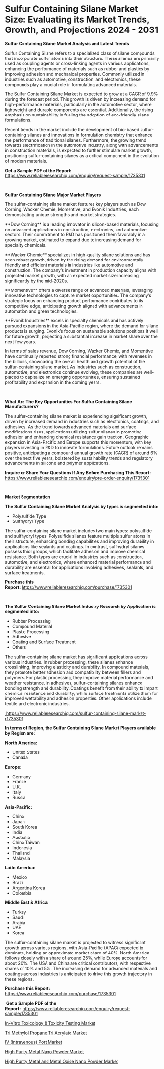 <p><h1>Sulfur Containing Silane Market Size: Evaluating its Market Trends, Growth, and Projections 2024 - 2031</h1></p><p><strong>Sulfur Containing Silane Market Analysis and Latest Trends</strong></p>
<p><p>Sulfur Containing Silane refers to a specialized class of silane compounds that incorporate sulfur atoms into their structure. These silanes are primarily used as coupling agents or cross-linking agents in various applications, enhancing the performance of materials such as rubber and plastics by improving adhesion and mechanical properties. Commonly utilized in industries such as automotive, construction, and electronics, these compounds play a crucial role in formulating advanced materials.</p><p>The Sulfur Containing Silane Market is expected to grow at a CAGR of 9.9% during the forecast period. This growth is driven by increasing demand for high-performance materials, particularly in the automotive sector, where lightweight and durable components are essential. Additionally, the rising emphasis on sustainability is fueling the adoption of eco-friendly silane formulations. </p><p>Recent trends in the market include the development of bio-based sulfur-containing silanes and innovations in formulation chemistry that enhance the performance of traditional silanes. Furthermore, the growing trend towards electrification in the automotive industry, along with advancements in construction materials, is expected to further stimulate market growth, positioning sulfur-containing silanes as a critical component in the evolution of modern materials.</p></p>
<p><strong>Get a Sample PDF of the Report:&nbsp;</strong> <a href="https://www.reliableresearchiq.com/enquiry/request-sample/1735301?utm_campaign=1404&utm_medium=2&utm_source=Github&utm_content=ia&utm_term=13102024&utm_id=sulfur-containing-silane">https://www.reliableresearchiq.com/enquiry/request-sample/1735301</a></p>
<p>&nbsp;</p>
<p><strong>Sulfur Containing Silane Major Market Players</strong></p>
<p><p>The sulfur-containing silane market features key players such as Dow Corning, Wacker Chemie, Momentive, and Evonik Industries, each demonstrating unique strengths and market strategies. </p><p>**Dow Corning** is a leading innovator in silicon-based materials, focusing on advanced applications in construction, electronics, and automotive sectors. Their commitment to R&D has positioned them favorably in a growing market, estimated to expand due to increasing demand for specialty chemicals.</p><p>**Wacker Chemie** specializes in high-quality silane solutions and has seen robust growth, driven by the rising demand for environmentally friendly and efficient materials in industries like automotive and construction. The company’s investment in production capacity aligns with projected market growth, with an expected market size increasing significantly by the mid-2020s.</p><p>**Momentive** offers a diverse range of advanced materials, leveraging innovative technologies to capture market opportunities. The company’s strategic focus on enhancing product performance contributes to its competitive edge, anticipating growth aligned with advancements in automation and green technologies.</p><p>**Evonik Industries** excels in specialty chemicals and has actively pursued expansions in the Asia-Pacific region, where the demand for silane products is surging. Evonik’s focus on sustainable solutions positions it well for future growth, projecting a substantial increase in market share over the next few years.</p><p>In terms of sales revenue, Dow Corning, Wacker Chemie, and Momentive have continually reported strong financial performance, with revenues in the billions, showcasing the overall health and growth potential of the sulfur-containing silane market. As industries such as construction, automotive, and electronics continue evolving, these companies are well-placed to capitalize on emerging opportunities, ensuring sustained profitability and expansion in the coming years.</p></p>
<p>&nbsp;</p>
<p><strong>What Are The Key Opportunities For Sulfur Containing Silane Manufacturers?</strong></p>
<p><p>The sulfur-containing silane market is experiencing significant growth, driven by increased demand in industries such as electronics, coatings, and adhesives. As the trend towards advanced materials and surface modifications rises, applications utilizing sulfur silanes in promoting adhesion and enhancing chemical resistance gain traction. Geographic expansion in Asia-Pacific and Europe supports this momentum, with key players investing in R&D to innovate formulations. Future outlook remains positive, anticipating a compound annual growth rate (CAGR) of around 6% over the next five years, bolstered by sustainability trends and regulatory advancements in silicone and polymer applications.</p></p>
<p><strong>Inquire or Share Your Questions If Any Before Purchasing This Report:</strong> <a href="https://www.reliableresearchiq.com/enquiry/pre-order-enquiry/1735301?utm_campaign=1404&utm_medium=2&utm_source=Github&utm_content=ia&utm_term=13102024&utm_id=sulfur-containing-silane">https://www.reliableresearchiq.com/enquiry/pre-order-enquiry/1735301</a></p>
<p>&nbsp;</p>
<p><strong>Market Segmentation</strong></p>
<p><strong>The Sulfur Containing Silane Market Analysis by types is segmented into:</strong></p>
<p><ul><li>Polysulfide Type</li><li>Sulfhydryl Type</li></ul></p>
<p><p>The sulfur-containing silane market includes two main types: polysulfide and sulfhydryl types. Polysulfide silanes feature multiple sulfur atoms in their structure, enhancing bonding capabilities and improving durability in applications like sealants and coatings. In contrast, sulfhydryl silanes possess thiol groups, which facilitate adhesion and improve chemical resistance. Both types are crucial in industries such as construction, automotive, and electronics, where enhanced material performance and durability are essential for applications involving adhesives, sealants, and surface treatments.</p></p>
<p><strong>Purchase this Report:&nbsp;</strong><a href="https://www.reliableresearchiq.com/purchase/1735301?utm_campaign=1404&utm_medium=2&utm_source=Github&utm_content=ia&utm_term=13102024&utm_id=sulfur-containing-silane">https://www.reliableresearchiq.com/purchase/1735301</a></p>
<p>&nbsp;</p>
<p><strong>The Sulfur Containing Silane Market Industry Research by Application is segmented into:</strong></p>
<p><ul><li>Rubber Processing</li><li>Compound Material</li><li>Plastic Processing</li><li>Adhesive</li><li>Coating and Surface Treatment</li><li>Others</li></ul></p>
<p><p>The sulfur-containing silane market has significant applications across various industries. In rubber processing, these silanes enhance crosslinking, improving elasticity and durability. In compound materials, they promote better adhesion and compatibility between fillers and polymers. For plastic processing, they improve material performance and weather resistance. In adhesives, sulfur-containing silanes enhance bonding strength and durability. Coatings benefit from their ability to impart chemical resistance and durability, while surface treatments utilize them for improved wettability and adhesion properties. Other applications include textile and electronic industries.</p></p>
<p><a href="https://www.reliableresearchiq.com/sulfur-containing-silane-market-r1735301?utm_campaign=1404&utm_medium=2&utm_source=Github&utm_content=ia&utm_term=13102024&utm_id=sulfur-containing-silane">&nbsp;https://www.reliableresearchiq.com/sulfur-containing-silane-market-r1735301</a></p>
<p><strong>In terms of Region, the Sulfur Containing Silane Market Players available by Region are:</strong></p>
<p>
    <p> <strong> North America: </strong>
        <ul>
            <li>United States</li>
            <li>Canada</li>
        </ul>
        </p> 
    <p> <strong> Europe: </strong>
        <ul>
            <li>Germany</li>
            <li>France</li>
            <li>U.K.</li>
            <li>Italy</li>
            <li>Russia</li>
        </ul>
        </p> 
    <p> <strong> Asia-Pacific: </strong>
        <ul>
            <li>China</li>
            <li>Japan</li>
            <li>South Korea</li>
            <li>India</li>
            <li>Australia</li>
            <li>China Taiwan</li>
            <li>Indonesia</li>
            <li>Thailand</li>
            <li>Malaysia</li>
        </ul>
        </p> 
    <p> <strong> Latin America: </strong>
        <ul>
            <li>Mexico</li>
            <li>Brazil</li>
            <li>Argentina Korea</li>
            <li>Colombia</li>
        </ul>
        </p> 
    <p> <strong> Middle East & Africa: </strong>
        <ul>
            <li>Turkey</li>
            <li>Saudi</li>
            <li>Arabia</li>
            <li>UAE</li>
            <li>Korea</li>
        </ul>
    </p>
    </p>
<p><p>The sulfur-containing silane market is projected to witness significant growth across various regions, with Asia-Pacific (APAC) expected to dominate, holding an approximate market share of 40%. North America follows closely with a share of around 25%, while Europe accounts for about 20%. The USA and China are critical contributors, with respective shares of 10% and 5%. The increasing demand for advanced materials and coatings across industries is anticipated to drive this growth trajectory in these regions.</p></p>
<p><strong>Purchase this Report: </strong><a href="https://www.reliableresearchiq.com/purchase/1735301?utm_campaign=1404&utm_medium=2&utm_source=Github&utm_content=ia&utm_term=13102024&utm_id=sulfur-containing-silane">https://www.reliableresearchiq.com/purchase/1735301</a></p>
<p>&nbsp;<strong>Get a Sample PDF of the Report:&nbsp;&nbsp;</strong><a href="https://www.reliableresearchiq.com/enquiry/request-sample/1735301?utm_campaign=1404&utm_medium=2&utm_source=Github&utm_content=ia&utm_term=13102024&utm_id=sulfur-containing-silane">https://www.reliableresearchiq.com/enquiry/request-sample/1735301</a></p>
<p><strong></strong></p>
<p><p><a href="https://www.linkedin.com/pulse/global-in-vitro-toxicology-toxicity-testing-market-share-ce0ye?utm_campaign=1404&utm_medium=2&utm_source=Github&utm_content=ia&utm_term=13102024&utm_id=sulfur-containing-silane">In-Vitro Toxicology & Toxicity Testing Market</a></p><p><a href="https://www.linkedin.com/pulse/global-tri-methylol-propane-acrylate-market-size-trends-analysis-sau2f?utm_campaign=1404&utm_medium=2&utm_source=Github&utm_content=ia&utm_term=13102024&utm_id=sulfur-containing-silane">Tri Methylol Propane Tri Acrylate Market</a></p><p><a href="https://www.linkedin.com/pulse/iv-intravenous-port-market-matrix-applications-hospitaloutpatient-qmfxe?utm_campaign=1404&utm_medium=2&utm_source=Github&utm_content=ia&utm_term=13102024&utm_id=sulfur-containing-silane">IV (intravenous) Port Market</a></p><p><a href="https://www.linkedin.com/pulse/analyzing-global-high-purity-metal-nano-powder-market-growth-prospects-zqjcc?utm_campaign=1404&utm_medium=2&utm_source=Github&utm_content=ia&utm_term=13102024&utm_id=sulfur-containing-silane">High Purity Metal Nano Powder Market</a></p><p><a href="https://www.linkedin.com/pulse/high-purity-metal-oxide-nano-powder-market-global-regional-ilpsc?utm_campaign=1404&utm_medium=2&utm_source=Github&utm_content=ia&utm_term=13102024&utm_id=sulfur-containing-silane">High Purity Metal and Metal Oxide Nano Powder Market</a></p></p>